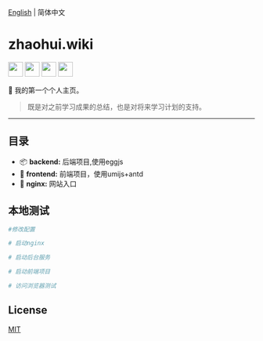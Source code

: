 [English](./README.md) | 简体中文

# zhaohui.wiki 

<div align="left">
<img src="http://www.runoob.com/wp-content/uploads/2016/02/react.png" width="30" hegiht="30"/>
<img src="https://camo.githubusercontent.com/ba05c0ec5085fc7ecb51b4e1c0e369b77b548fee/68747470733a2f2f67772e616c697061796f626a656374732e636f6d2f7a6f732f726d73706f7274616c2f435a634a73584f5843714962676c426a547257732e706e67" width="30" hegiht="30"/>
<img src="https://gw.alipayobjects.com/zos/rmsportal/KDpgvguMpGfqaHPjicRK.svg" width="30" hegiht="30"/>
<img src="https://avatars2.githubusercontent.com/u/15833670?s=200&v=4" width="30" hegiht="30"/>
</div>

🌋 我的第一个个人主页。

>既是对之前学习成果的总结，也是对将来学习计划的支持。

---

## 目录

* 📦 **backend:** 后端项目,使用eggjs
* 🏈 **frontend:** 前端项目，使用umijs+antd
* 🎉 **nginx:** 网站入口

## 本地测试

```bash
#修改配置

# 启动nginx

# 启动后台服务

# 启动前端项目

# 访问浏览器测试

```

## License

[MIT](https://github.com/umijs/umi/blob/master/LICENSE)
